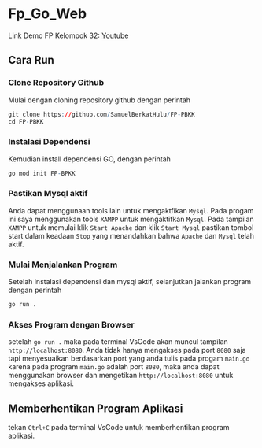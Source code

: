 # Fp_Go_Web

Link Demo FP Kelompok 32:
[Youtube](https://www.youtube.com/live/IvIPQFeuOug?si=3cPXopVnB9peyNhB&t=75)


## Cara Run
### **Clone Repository Github**
Mulai dengan cloning repository github dengan perintah
```R
git clone https://github.com/SamuelBerkatHulu/FP-PBKK
cd FP-PBKK
 ```
### **Instalasi Dependensi**
Kemudian install dependensi GO, dengan perintah 
```R
go mod init FP-BPKK
```
### **Pastikan Mysql aktif**
Anda dapat menggunaan tools lain untuk mengaktfikan `Mysql`. Pada progam ini saya menggunakan tools `XAMPP` untuk mengaktifkan `Mysql`.
Pada tampilan `XAMPP` untuk memulai klik `Start Apache` dan klik `Start Mysql` pastikan tombol start dalam keadaan `Stop` yang menandahkan bahwa `Apache` dan `Mysql` telah aktif. 

### **Mulai Menjalankan Program**
Setelah instalasi dependensi dan mysql aktif, selanjutkan jalankan program dengan perintah
```R
go run .
```
### **Akses Program dengan Browser**
setelah `go run .` maka pada terminal VsCode akan muncul tampilan `http://localhost:8080`. Anda tidak hanya mengakses pada port `8080` saja tapi menyesuaikan berdasarkan port yang anda tulis pada progam `main.go`
karena pada program `main.go` adalah port `8080`, maka anda dapat menggunakan browser dan mengetikan `http://localhost:8080` untuk mengakses aplikasi.

## **Memberhentikan Program Aplikasi**
tekan `Ctrl+C` pada terminal VsCode untuk memberhentikan program aplikasi.
